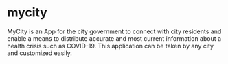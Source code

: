 # mycity

MyCity is an App for the city government to connect with city residents and enable a means to distribute accurate and most current information about a health crisis such as COVID-19. This application can be taken by any city and customized easily. 
